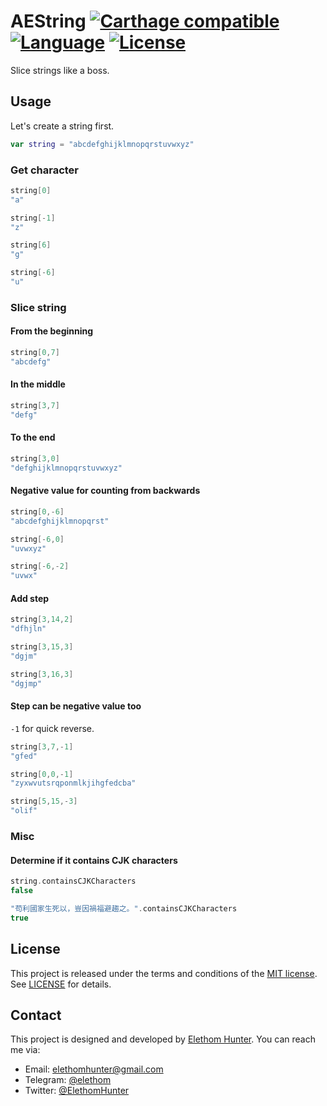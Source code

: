 # AEString [![Carthage compatible](https://img.shields.io/badge/Carthage-compatible-brightgreen.svg)](https://github.com/Carthage/Carthage) [![Language](https://img.shields.io/badge/language-Swift-orange.svg)](../../search) [![License](https://img.shields.io/github/license/Elethom/AEString.svg)](/LICENSE)

Slice strings like a boss.

## Usage

Let's create a string first.

```swift
var string = "abcdefghijklmnopqrstuvwxyz"
```

### Get character

```swift
string[0]
"a"

string[-1]
"z"

string[6]
"g"

string[-6]
"u"
```

### Slice string

#### From the beginning

```swift
string[0,7]
"abcdefg"
```
#### In the middle

```swift
string[3,7]
"defg"
```

#### To the end

```swift
string[3,0]
"defghijklmnopqrstuvwxyz"
```

#### Negative value for counting from backwards

```swift
string[0,-6]
"abcdefghijklmnopqrst"

string[-6,0]
"uvwxyz"

string[-6,-2]
"uvwx"
```

#### Add step

```swift
string[3,14,2]
"dfhjln"

string[3,15,3]
"dgjm"

string[3,16,3]
"dgjmp"
```

#### Step can be negative value too

`-1` for quick reverse.

```swift
string[3,7,-1]
"gfed"

string[0,0,-1]
"zyxwvutsrqponmlkjihgfedcba"

string[5,15,-3]
"olif"
```

### Misc

#### Determine if it contains CJK characters

```swift
string.containsCJKCharacters
false

"苟利國家生死以，豈因禍福避趨之。".containsCJKCharacters
true
```

## License

This project is released under the terms and conditions of the [MIT license](http://opensource.org/licenses/MIT). See [LICENSE](/LICENSE) for details.

## Contact

This project is designed and developed by [Elethom Hunter](http://github.com/Elethom). You can reach me via:

* Email: elethomhunter@gmail.com
* Telegram: [@elethom](http://telegram.me/elethom)
* Twitter: [@ElethomHunter](https://twitter.com/ElethomHunter)
